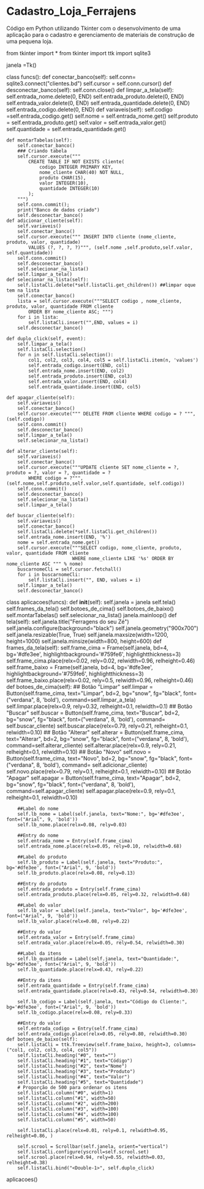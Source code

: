 # Cadastro_Loja_Ferrajens
Código em Python utilizando Tkinter com o desenvolvimento de uma aplicação para o cadastro e gerenciamento de materiais de construção de uma pequena loja.


from tkinter import *
from tkinter import ttk
import sqlite3

janela =Tk()

class funcs():
    def conectar_banco(self):
        self.conn= sqlite3.connect("clientes.bd")
        self.cursor = self.conn.cursor()
    def desconectar_banco(self):
        self.conn.close()
    def limpar_a_tela(self):
        self.entrada_nome.delete(0, END)
        self.entrada_produto.delete(0, END)
        self.entrada_valor.delete(0, END)
        self.entrada_quantidade.delete(0, END)
        self.entrada_codigo.delete(0, END)
    def variaveis(self):
        self.codigo =self.entrada_codigo.get()
        self.nome = self.entrada_nome.get()
        self.produto = self.entrada_produto.get()
        self.valor = self.entrada_valor.get()
        self.quantidade = self.entrada_quantidade.get()

    def montarTabelas(self):
        self.conectar_banco()
        ### Criando tabela
        self.cursor.execute("""
            CREATE TABLE IF NOT EXISTS cliente(
                codigo INTEGER PRIMARY KEY,
                nome_cliente CHAR(40) NOT NULL,
                produto CHAR(15),
                valor INTEGER(10),
                quantidade INTEGER(10)
            );    
        """)
        self.conn.commit();
        print("Banco de dados criado")
        self.desconectar_banco()
    def adicionar_cliente(self):
        self.variaveis()
        self.conectar_banco()
        self.cursor.execute(""" INSERT INTO cliente (nome_cliente, produto, valor, quantidade)
            VALUES (?, ?, ?, ?)""", (self.nome ,self.produto,self.valor, self.quantidade))
        self.conn.commit()
        self.desconectar_banco()
        self.selecionar_na_lista()
        self.limpar_a_tela()
    def selecionar_na_lista(self):
        self.listaCli.delete(*self.listaCli.get_children()) ##limpar oque tem na lista
        self.conectar_banco()
        lista = self.cursor.execute("""SELECT codigo , nome_cliente, produto, valor, quantidade FROM cliente
            ORDER BY nome_cliente ASC; """)
        for i in lista:
            self.listaCli.insert("",END, values = i)
        self.desconectar_banco()

    def duplo_click(self, event):
        self.limpar_a_tela()
        self.listaCli.selection()
        for n in self.listaCli.selection():
            col1, col2, col3, col4, col5 = self.listaCli.item(n, 'values')
            self.entrada_codigo.insert(END, col1)
            self.entrada_nome.insert(END, col2)
            self.entrada_produto.insert(END, col3)
            self.entrada_valor.insert(END, col4)
            self.entrada_quantidade.insert(END, col5)

    def apagar_cliente(self):
        self.variaveis()
        self.conectar_banco()
        self.cursor.execute(""" DELETE FROM cliente WHERE codigo = ? """, (self.codigo))
        self.conn.commit()
        self.desconectar_banco()
        self.limpar_a_tela()
        self.selecionar_na_lista()

    def alterar_cliente(self):
        self.variaveis()
        self.conectar_banco()
        self.cursor.execute("""UPDATE cliente SET nome_cliente = ?, produto = ?, valor = ?, quantidade = ?
            WHERE codigo = ?""", (self.nome,self.produto,self.valor,self.quantidade, self.codigo))
        self.conn.commit()
        self.desconectar_banco()
        self.selecionar_na_lista()
        self.limpar_a_tela()

    def buscar_cliente(self):
        self.variaveis()
        self.conectar_banco()
        self.listaCli.delete(*self.listaCli.get_children())
        self.entrada_nome.insert(END, '%')
        nome = self.entrada_nome.get()
        self.cursor.execute("""SELECT codigo, nome_cliente, produto, valor, quantidade FROM cliente
                            WHERE nome_cliente LIKE '%s' ORDER BY nome_cliente ASC """ % nome)
        buscarnomeCli = self.cursor.fetchall()
        for i in buscarnomeCli:
            self.listaCli.insert("", END, values = i)
        self.limpar_a_tela()
        self.desconectar_banco()

class aplicacoes(funcs):
    def __init__(self):
        self.janela = janela
        self.tela()
        self.frames_da_tela()
        self.botoes_de_cima()
        self.botoes_de_baixo()
        self.montarTabelas()
        self.selecionar_na_lista()
        janela.mainloop()
    def tela(self):
        self.janela.title("Ferragens do seu Zé")
        self.janela.configure(background="black")
        self.janela.geometry("900x700")
        self.janela.resizable(True, True)
        self.janela.maxsize(width=1200, height=1000)
        self.janela.minsize(width=800, height=600)
    def frames_da_tela(self):
        self.frame_cima = Frame(self.janela, bd=4, bg='#dfe3ee', highlightbackground='#759fe6',
                                highlightthickness=3)
        self.frame_cima.place(relx=0.02, rely=0.02, relwidth=0.96, relheight=0.46)
        self.frame_baixo = Frame(self.janela, bd=4, bg='#dfe3ee', highlightbackground='#759fe6',
                                 highlightthickness=3)
        self.frame_baixo.place(relx=0.02, rely=0.5, relwidth=0.96, relheight=0.46)
    def botoes_de_cima(self):
        ## Botão "Limpar"
        self.limpar = Button(self.frame_cima, text="Limpar", bd=2, bg="snow", fg="black",
                             font=("verdana", 8, 'bold'), command=self.limpar_a_tela)
        self.limpar.place(relx=0.9, rely=0.32, relheight=0.1, relwidth=0.1)
        ## Botão "Buscar"
        self.buscar = Button(self.frame_cima, text="Buscar", bd=2, bg="snow", fg="black",
                             font=("verdana", 8, 'bold'), command= self.buscar_cliente)
        self.buscar.place(relx=0.79, rely=0.21, relheight=0.1, relwidth=0.10)
        ## Botão "Alterar"
        self.alterar = Button(self.frame_cima, text="Alterar", bd=2, bg="snow", fg="black",
                              font=("verdana", 8, 'bold'), command=self.alterar_cliente)
        self.alterar.place(relx=0.9, rely=0.21, relheight=0.1, relwidth=0.10)
        ## Botão "Novo"
        self.novo = Button(self.frame_cima, text="Novo", bd=2, bg="snow", fg="black",
                           font=("verdana", 8, 'bold'), command= self.adicionar_cliente)
        self.novo.place(relx=0.79, rely=0.1, relheight=0.1, relwidth=0.10)
        ## Botão "Apagar"
        self.apagar = Button(self.frame_cima, text="Apagar", bd=2, bg="snow", fg="black",
                             font=("verdana", 8, 'bold'), command=self.apagar_cliente)
        self.apagar.place(relx=0.9, rely=0.1, relheight=0.1, relwidth=0.10)

        ##Label do nome
        self.lb_nome = Label(self.janela, text="Nome:", bg='#dfe3ee', font=("Arial", 9, 'bold'))
        self.lb_nome.place(relx=0.08, rely=0.03)

        ##Entry do nome
        self.entrada_nome = Entry(self.frame_cima)
        self.entrada_nome.place(relx=0.05, rely=0.10, relwidth=0.68)

        ##Label do produto
        self.lb_produto = Label(self.janela, text="Produto:", bg='#dfe3ee', font=("Arial", 9, 'bold'))
        self.lb_produto.place(relx=0.08, rely=0.13)

        ##Entry do produto
        self.entrada_produto = Entry(self.frame_cima)
        self.entrada_produto.place(relx=0.05, rely=0.32, relwidth=0.68)

        ##Label do valor
        self.lb_valor = Label(self.janela, text="Valor", bg='#dfe3ee', font=("Arial", 9, 'bold'))
        self.lb_valor.place(relx=0.08, rely=0.22)

        ##Entry do valor
        self.entrada_valor = Entry(self.frame_cima)
        self.entrada_valor.place(relx=0.05, rely=0.54, relwidth=0.30)

        ##Label da itens
        self.lb_quantidade = Label(self.janela, text="Quantidade:", bg='#dfe3ee', font=("Arial", 9, 'bold'))
        self.lb_quantidade.place(relx=0.43, rely=0.22)

        ##Entry da itens
        self.entrada_quantidade = Entry(self.frame_cima)
        self.entrada_quantidade.place(relx=0.43, rely=0.54, relwidth=0.30)

        self.lb_codigo = Label(self.janela, text="Código do Cliente:", bg='#dfe3ee', font=("Arial", 9, 'bold'))
        self.lb_codigo.place(relx=0.08, rely=0.33)

        ##Entry do valor
        self.entrada_codigo = Entry(self.frame_cima)
        self.entrada_codigo.place(relx=0.05, rely=0.80, relwidth=0.30)
    def botoes_de_baixo(self):
        self.listaCli = ttk.Treeview(self.frame_baixo, height=3, columns=("col1, col2, col3, col4, col5"))
        self.listaCli.heading("#0", text="")
        self.listaCli.heading("#1", text="Código")
        self.listaCli.heading("#2", text="Nome")
        self.listaCli.heading("#3", text="Produto")
        self.listaCli.heading("#4", text="Valor")
        self.listaCli.heading("#5", text="Quantidade")
        # Proporção de 500 para ordenar os itens
        self.listaCli.column("#0", width=1)
        self.listaCli.column("#1", width=50)
        self.listaCli.column("#2", width=200)
        self.listaCli.column("#3", width=100)
        self.listaCli.column("#4", width=100)
        self.listaCli.column("#5", width=50)

        self.listaCli.place(relx=0.01, rely=0.1, relwidth=0.95, relheight=0.86, )

        self.scrool = Scrollbar(self.janela, orient="vertical")
        self.listaCli.configure(yscroll=self.scrool.set)
        self.scrool.place(relx=0.94, rely=0.55, relwidth=0.03, relheight=0.38)
        self.listaCli.bind("<Double-1>", self.duplo_click)

aplicacoes()
